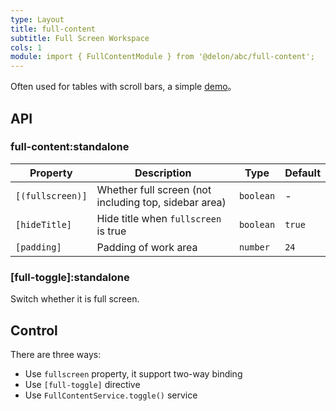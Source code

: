 ```yaml
---
type: Layout
title: full-content
subtitle: Full Screen Workspace
cols: 1
module: import { FullContentModule } from '@delon/abc/full-content';
---
```


Often used for tables with scroll bars, a simple [demo](https://ng-alain.surge.sh/#/delon/st)。

## API

### full-content:standalone

| Property | Description | Type | Default |
|----------|-------------|------|---------|
| `[(fullscreen)]` | Whether full screen (not including top, sidebar area) | `boolean` | - |
| `[hideTitle]` | Hide title when `fullscreen` is true | `boolean` | `true` |
| `[padding]` | Padding of work area | `number` | `24` |

### [full-toggle]:standalone

Switch whether it is full screen.

## Control

There are three ways:

- Use `fullscreen` property, it support two-way binding
- Use `[full-toggle]` directive
- Use `FullContentService.toggle()` service
